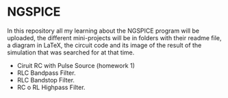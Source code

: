 <h1>NGSPICE</h1>

<p>In this repository all my learning about the NGSPICE program will be uploaded, the different mini-projects will be in folders with their readme file, a diagram in LaTeX, the circuit code and its image of the result of the simulation that was searched for at that time.</p>


<ul>
    <li>Ciruit RC with Pulse Source (homework 1)</li>
    <li>RLC Bandpass Filter.</li>
    <li>RLC Bandstop Filter.</li>
    <li>RC o RL Highpass Filter.</li>
</ul>